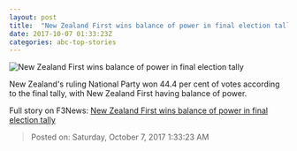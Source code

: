 ```yaml
---
layout: post
title:  "New Zealand First wins balance of power in final election tally"
date: 2017-10-07 01:33:23Z
categories: abc-top-stories
---
```


![New Zealand First wins balance of power in final election tally](http://www.abc.net.au/news/image/8979548-1x1-700x700.jpg)

New Zealand's ruling National Party won 44.4 per cent of votes according to the final tally, with New Zealand First having balance of power.


Full story on F3News: [New Zealand First wins balance of power in final election tally](http://www.f3nws.com/n/ffzBFH)

> Posted on: Saturday, October 7, 2017 1:33:23 AM
